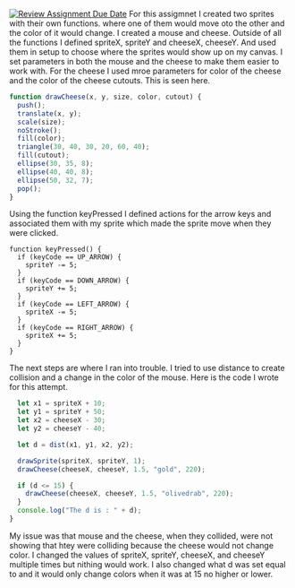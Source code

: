 [![Review Assignment Due Date](https://classroom.github.com/assets/deadline-readme-button-8d59dc4de5201274e310e4c54b9627a8934c3b88527886e3b421487c677d23eb.svg)](https://classroom.github.com/a/P4o6z4mW)
For this assigmnet I created two sprites with their own functions. where one of them would move oto the other and the color of it would change.
I created a mouse and cheese. 
Outside of all the functions I defined spriteX, spriteY and cheeseX, cheeseY. And used them in setup to choose where the sprites would show up on my canvas. 
I set parameters in both the mouse and the cheese to make them easier to work with. For the cheese I used mroe parameters for color of the cheese and the color of the cheese cutouts. This is seen here.
```Javascript
function drawCheese(x, y, size, color, cutout) {
  push();
  translate(x, y);
  scale(size);
  noStroke();
  fill(color);
  triangle(30, 40, 30, 20, 60, 40);
  fill(cutout);
  ellipse(30, 35, 8);
  ellipse(40, 40, 8);
  ellipse(50, 32, 7);
  pop();
}
```
Using the function keyPressed I defined actions for the arrow keys and associated them with my sprite which made the sprite move when they were clicked. 
``` Javascriot
function keyPressed() {
  if (keyCode == UP_ARROW) {
    spriteY -= 5;
  }
  if (keyCode == DOWN_ARROW) {
    spriteY += 5;
  }
  if (keyCode == LEFT_ARROW) {
    spriteX -= 5;
  }
  if (keyCode == RIGHT_ARROW) {
    spriteX += 5;
  }
}
```
The next steps are where I ran into trouble. I tried to use distance to create collision and a change in the color of the mouse. Here is the code I wrote for this attempt. 
```Javascript
  let x1 = spriteX + 10;
  let y1 = spriteY + 50;
  let x2 = cheeseX - 30;
  let y2 = cheeseY - 40;

  let d = dist(x1, y1, x2, y2);

  drawSprite(spriteX, spriteY, 1);
  drawCheese(cheeseX, cheeseY, 1.5, "gold", 220);

  if (d <= 15) {
    drawCheese(cheeseX, cheeseY, 1.5, "olivedrab", 220);
  }
  console.log("The d is : " + d);
}
```
My issue was that mouse and the cheese, when they collided, were not showing that htey were colliding because the cheese would not change color. I changed the values of spriteX, spriteY, cheeseX, and cheeseY multiple times but nithing would work. I also changed what d was set equal to and it would only change colors when it was at 15 no higher or lower. 
